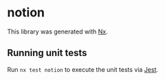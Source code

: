 # notion

This library was generated with [Nx](https://nx.dev).

## Running unit tests

Run `nx test notion` to execute the unit tests via [Jest](https://jestjs.io).
